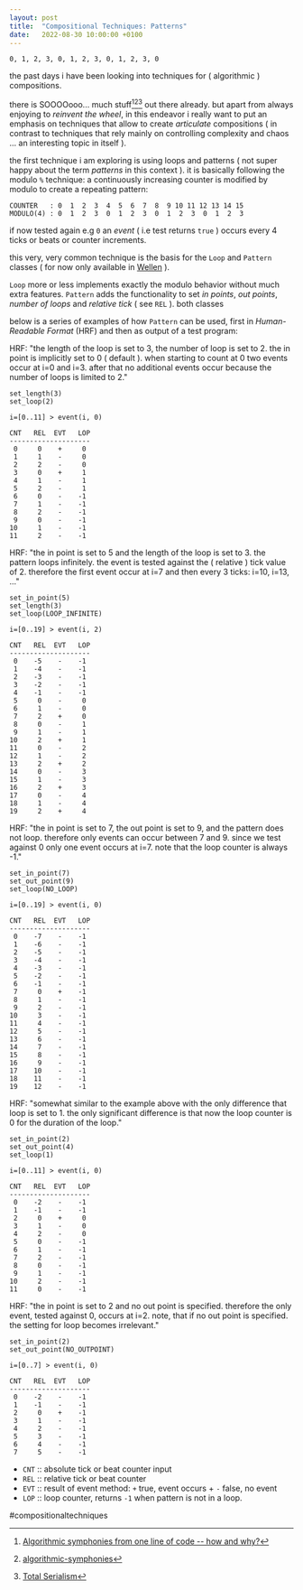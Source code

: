 ```yaml
---
layout: post
title:  "Compositional Techniques: Patterns"
date:   2022-08-30 10:00:00 +0100
---
```


`0, 1, 2, 3, 0, 1, 2, 3, 0, 1, 2, 3, 0`    

the past days i have been looking into techniques for ( algorithmic ) compositions.

there is SOOOOooo... much stuff[^1][^2][^3] out there already. but apart from always enjoying to *reinvent the wheel*, in this endeavor i really want to put an emphasis on techniques that allow to create *articulate* compositions ( in contrast to techniques that rely mainly on controlling complexity and chaos … an interesting topic in itself ).

the first technique i am exploring is using loops and patterns ( not super happy about the term *patterns* in this context ). it is basically following the modulo `%` technique: a continuously increasing counter is modified by modulo to create a repeating pattern:

```
COUNTER   : 0  1  2  3  4  5  6  7  8  9 10 11 12 13 14 15
MODULO(4) : 0  1  2  3  0  1  2  3  0  1  2  3  0  1  2  3
```

if now tested again e.g `0` an *event* ( i.e test returns `true` ) occurs every 4 ticks or beats or counter increments. 

this very, very common technique is the basis for the `Loop` and `Pattern` classes ( for now only available in [Wellen](https://github.com/dennisppaul/wellen) ). 

`Loop` more or less implements exactly the modulo behavior without much extra features. `Pattern` adds the functionality to set *in points*, *out points*, *number of loops* and *relative tick* ( see `REL` ). both classes 

below is a series of examples of how `Pattern` can be used, first in *Human-Readable Format* (HRF) and then as output of a test program:

HRF: "the length of the loop is set to 3, the number of loop is set to 2. the in point is implicitly set to 0 ( default ). when starting to count at 0 two events occur at i=0 and i=3. after that no additional events occur because the number of loops is limited to 2."

```
set_length(3)
set_loop(2)

i=[0..11] > event(i, 0)

CNT   REL  EVT   LOP
--------------------
 0     0    +     0    
 1     1    -     0    
 2     2    -     0    
 3     0    +     1    
 4     1    -     1    
 5     2    -     1    
 6     0    -    -1    
 7     1    -    -1    
 8     2    -    -1    
 9     0    -    -1    
10     1    -    -1    
11     2    -    -1    
```

HRF: "the in point is set to 5 and the length of the loop is set to 3. the pattern loops infinitely. the event is tested against the ( relative ) tick value of 2. therefore the first event occur at i=7 and then every 3 ticks: i=10, i=13, ..."

```
set_in_point(5)
set_length(3)
set_loop(LOOP_INFINITE)

i=[0..19] > event(i, 2)

CNT   REL  EVT   LOP
--------------------
 0    -5    -    -1    
 1    -4    -    -1    
 2    -3    -    -1    
 3    -2    -    -1    
 4    -1    -    -1    
 5     0    -     0    
 6     1    -     0    
 7     2    +     0    
 8     0    -     1    
 9     1    -     1    
10     2    +     1    
11     0    -     2    
12     1    -     2    
13     2    +     2    
14     0    -     3    
15     1    -     3    
16     2    +     3    
17     0    -     4    
18     1    -     4    
19     2    +     4    
```

HRF: "the in point is set to 7, the out point is set to 9, and the pattern does not loop. therefore only events can occur between 7 and 9. since we test against 0 only one event occurs at i=7. note that the loop counter is always -1."

```
set_in_point(7)
set_out_point(9)
set_loop(NO_LOOP)

i=[0..19] > event(i, 0)

CNT   REL  EVT   LOP
--------------------
 0    -7    -    -1    
 1    -6    -    -1    
 2    -5    -    -1    
 3    -4    -    -1    
 4    -3    -    -1    
 5    -2    -    -1    
 6    -1    -    -1    
 7     0    +    -1    
 8     1    -    -1    
 9     2    -    -1    
10     3    -    -1    
11     4    -    -1    
12     5    -    -1    
13     6    -    -1    
14     7    -    -1    
15     8    -    -1    
16     9    -    -1    
17    10    -    -1    
18    11    -    -1    
19    12    -    -1    
```

HRF: "somewhat similar to the example above with the only difference that loop is set to 1. the only significant difference is that now the loop counter is 0 for the duration of the loop."

```
set_in_point(2)
set_out_point(4)
set_loop(1)

i=[0..11] > event(i, 0)

CNT   REL  EVT   LOP
--------------------
 0    -2    -    -1    
 1    -1    -    -1    
 2     0    +     0    
 3     1    -     0    
 4     2    -     0    
 5     0    -    -1    
 6     1    -    -1    
 7     2    -    -1    
 8     0    -    -1    
 9     1    -    -1    
10     2    -    -1    
11     0    -    -1    
```

HRF: "the in point is set to 2 and no out point is specified. therefore the only event, tested against 0, occurs at i=2. note, that if no out point is specified. the setting for loop becomes irrelevant."

```
set_in_point(2)
set_out_point(NO_OUTPOINT)

i=[0..7] > event(i, 0)

CNT   REL  EVT   LOP
--------------------
 0    -2    -    -1    
 1    -1    -    -1    
 2     0    +    -1    
 3     1    -    -1    
 4     2    -    -1    
 5     3    -    -1    
 6     4    -    -1    
 7     5    -    -1    
```

- `CNT` :: absolute tick or beat counter input
- `REL` :: relative tick or beat counter
- `EVT` :: result of event method: `+` true, event occurs + `-` false, no event
- `LOP` :: loop counter, returns `-1` when pattern is not in a loop.

#compositionaltechniques

[^1]: [Algorithmic symphonies from one line of code -- how and why?](http://countercomplex.blogspot.com/2011/10/algorithmic-symphonies-from-one-line-of.html)
[^2]: [algorithmic-symphonies](https://github.com/erlehmann/algorithmic-symphonies)
[^3]: [Total Serialism](https://github.com/tmhglnd/total-serialism)